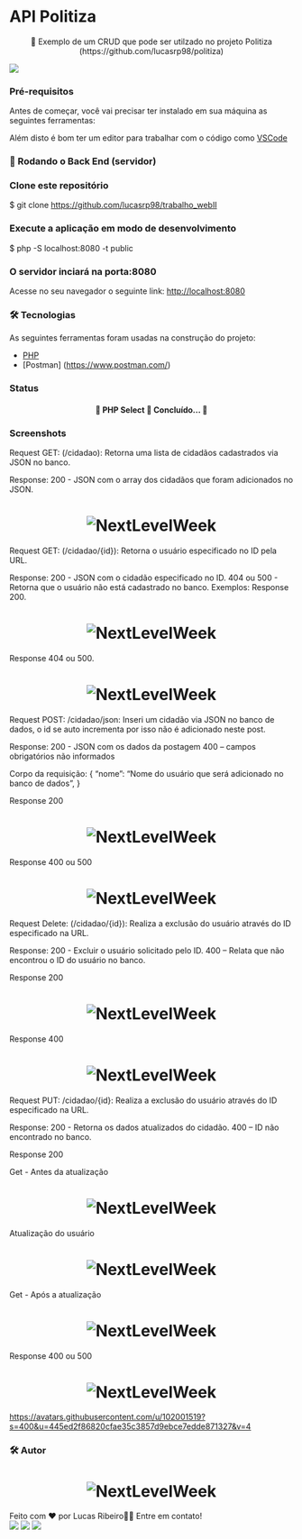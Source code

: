 
# API Politiza 

<p align="center">🚀 Exemplo de um CRUD que pode ser utilzado no projeto Politiza (https://github.com/lucasrp98/politiza)</p>

<img src="https://img.shields.io/static/v1?label=API&message=Politiza&color=7159c1&style=for-the-badge&logo=ghost"/>

### Pré-requisitos

Antes de começar, você vai precisar ter instalado em sua máquina as seguintes ferramentas:

Além disto é bom ter um editor para trabalhar com o código como [VSCode](https://code.visualstudio.com/)

### 🎲 Rodando o Back End (servidor)


### Clone este repositório
$ git clone <https://github.com/lucasrp98/trabalho_webII>

### Execute a aplicação em modo de desenvolvimento
$ php -S localhost:8080 -t public  

### O servidor inciará na porta:8080 
Acesse no seu navegador o seguinte link: <http://localhost:8080>

### 🛠 Tecnologias

As seguintes ferramentas foram usadas na construção do projeto:

- [PHP](https://www.php.net/docs.php)
- [Postman] (https://www.postman.com/)

### Status
<h4 align="center"> 
	🚧  PHP Select 🚀 Concluído...  🚧
</h4>

### Screenshots

Request GET: (/cidadao): Retorna uma lista de cidadãos cadastrados via JSON no banco.

Response: 
200 - JSON com o array dos cidadãos que foram adicionados no JSON. 
<h1 align="center">
  <img alt="NextLevelWeek" title="#NextLevelWeek" src="./images/Evidencia - 1.png" />
</h1>

Request GET: (/cidadao/{id}): Retorna o usuário especificado no ID pela URL.

Response: 
200 - JSON com o cidadão especificado no ID. 
404 ou 500 - Retorna que o usuário não está cadastrado no banco. 
Exemplos: Response 200. 

<h1 align="center">
  <img alt="NextLevelWeek" title="#NextLevelWeek" src="./images/Evidencia - 2.png" />
</h1>

Response 404 ou 500. 

<h1 align="center">
  <img alt="NextLevelWeek" title="#NextLevelWeek" src="./images/Evidencia-3.png" />
</h1>

Request POST: /cidadao/json: Inseri um cidadão via JSON no banco de dados, o id se auto incrementa por isso não é adicionado neste post.

Response:
200 - JSON com os dados da postagem
	400  – campos obrigatórios não informados

Corpo da requisição:
{
“nome”: “Nome do usuário que será adicionado no banco de dados”,
}

Response 200

<h1 align="center">
  <img alt="NextLevelWeek" title="#NextLevelWeek" src="./images/Evidencia-3.png" />
</h1>

Response 400 ou 500

<h1 align="center">
  <img alt="NextLevelWeek" title="#NextLevelWeek" src="./images/Evidencia-4.png" />
</h1>

Request Delete: (/cidadao/{id}): Realiza a exclusão do usuário através do ID especificado na URL. 

Response:
200 - Excluir o usuário solicitado pelo ID. 
400  – Relata que não encontrou o ID do usuário no banco. 

Response 200

<h1 align="center">
  <img alt="NextLevelWeek" title="#NextLevelWeek" src="./images/Evidencia-5.png" />
</h1>

Response 400

<h1 align="center">
  <img alt="NextLevelWeek" title="#NextLevelWeek" src="./images/Evidencia-6.png" />
</h1>

Request PUT: /cidadao/{id}: Realiza a exclusão do usuário através do ID especificado na URL. 

Response:
200 - Retorna os dados atualizados do cidadão.
	400  – ID não encontrado no banco.

Response 200


Get - Antes da atualização

<h1 align="center">
  <img alt="NextLevelWeek" title="#NextLevelWeek" src="./images/Evidencia-7.png" />
</h1>

Atualização do usuário 

<h1 align="center">
  <img alt="NextLevelWeek" title="#NextLevelWeek" src="./images/Evidencia-8.png" />
</h1>

Get - Após a atualização

<h1 align="center">
  <img alt="NextLevelWeek" title="#NextLevelWeek" src="./images/Evidencia-9.png" />
</h1>

Response 400 ou 500

<h1 align="center">
  <img alt="NextLevelWeek" title="#NextLevelWeek" src="./images/Evidencia-10.png" />
</h1>

https://avatars.githubusercontent.com/u/102001519?s=400&u=445ed2f86820cfae35c3857d9ebce7edde871327&v=4
### 🛠 Autor 
<h1 align="center">
  <img alt="NextLevelWeek" title="#NextLevelWeek" src="https://avatars.githubusercontent.com/u/102001519?s=400&u=445ed2f86820cfae35c3857d9ebce7edde871327&v=4" />
</h1>
Feito com ❤️ por Lucas Ribeiro👋🏽 Entre em contato!
<div>
<a href="https://www.instagram.com/lucasribeiroo_98/" target="_blank"><img src="https://img.shields.io/badge/-Instagram-%23E4405F?style=for-the-badge&logo=instagram&logoColor=white" target="_blank"></a>
<a href = "lucaorpacheco@gmail.com"><img src="https://img.shields.io/badge/Gmail-D14836?style=for-the-badge&logo=gmail&logoColor=white" target="_blank"></a>
<a href="https://www.linkedin.com/in/lucas-ribeiro-582871169/" target="_blank"><img src="https://img.shields.io/badge/-LinkedIn-%230077B5?style=for-the-badge&logo=linkedin&logoColor=white" target="_blank"></a>   
</div>

